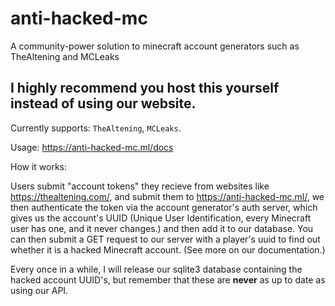 # anti-hacked-mc
A community-power solution to minecraft account generators such as TheAltening and MCLeaks

## I highly recommend you host this yourself instead of using our website.

Currently supports: ``TheAltening``, ``MCLeaks``.

Usage: https://anti-hacked-mc.ml/docs

How it works:

Users submit "account tokens" they recieve from websites like https://thealtening.com/, and submit them to https://anti-hacked-mc.ml/, we then authenticate the token via the account generator's auth server, which gives us the account's UUID (Unique User Identification, every Minecraft user has one, and it never changes.) and then add it to our database. You can then submit a GET request to our server with a player's uuid to find out whether it is a hacked Minecraft account. (See more on our documentation.)

Every once in a while, I will release our sqlite3 database containing the hacked account UUID's, but remember that these are **never** as up to date as using our API.
